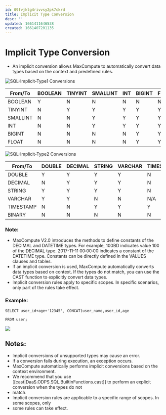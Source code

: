```yaml
---
id: 09fvjklg4rivvsy2pk7ckrd
title: Implicit Type Conversion
desc: ''
updated: 1661411646538
created: 1661407201135
---
```

# Implicit Type Conversion
- An implicit conversion allows MaxCompute to automatically convert data types based on the context and predefined rules.

![SQL-Implicit-Type1 Conversions](/assets/images/2022-08-25-13-55-19.png)

From/To | BOOLEAN | TINYINT | SMALLINT | INT | BIGINT | FLOAT
--------|---------|---------|----------|-----|--------|------
BOOLEAN | Y | N | N | N | N | N
TINYINT | N | Y | Y | Y | Y | Y
SMALLINT | N | N | Y | Y | Y | Y
INT | N | N | Y | Y | Y | Y
BIGINT | N | N | N | N | Y | Y
FLOAT | N | N | N | N | Y | Y

![SQL-Implicit-Type2 Conversions](/assets/images/2022-08-25-13-56-33.png)

From/To | DOUBLE | DECIMAL | STRING | VARCHAR | TIMESTAMP | BINARY
--------|--------|---------|--------|---------|-----------|-------
DOUBLE | Y | Y | Y | Y | N | N
DECIMAL | N | Y | Y | Y | N | N
STRING | Y | Y | Y | Y | N | N
VARCHAR | Y | Y | N | N | N/A | N/A
TIMESTAMP | N | N | Y | Y | Y | N
BINARY | N | N | N | N | N | Y

### Note:

- MaxCompute V2.0 introduces the methods to define constants of the DECIMAL and DATETIME types. For example, 100BD indicates value 100 of the DECIMAL type. 2017-11-11 00:00:00 indicates a constant of the DATETIME type. Constants can be directly defined in the VALUES clauses and tables.
- If an implicit conversion is used, MaxCompute automatically converts data types based on context. If the types do not match, you can use the CAST function to explicitly convert data types.
- Implicit conversion rules apply to specific scopes. In specific scenarios, only part of the rules take effect.


### Example:
`SELECT user_id+age+'12345', CONCAT(user_name,user_id,age `

`FROM user;`

![](/assets/images/2022-08-25-14-51-16.png)

## Notes:
- Implicit conversions of unsupported types may cause an error.
- If a conversion fails during execution, an exception occurs.
- MaxCompute automatically performs implicit conversions based on the context environment.
- We recommend that you use [[cast|DaaS.ODPS.SQL.BuiltInFunctions.cast]] to perform an explicit conversion when the types do not
- match.
- Implicit conversion rules are applicable to a specific range of scopes. In some scopes, only
- some rules can take effect.